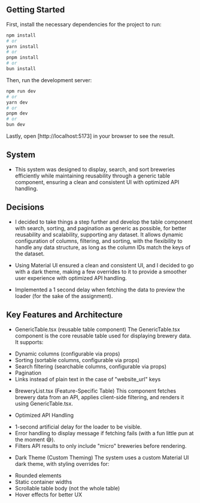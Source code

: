 
## Getting Started

First, install the necessary dependencies for the project to run:

```bash
npm install
# or
yarn install
# or
pnpm install
# or
bun install
```

Then, run the development server:

```bash
npm run dev
# or
yarn dev
# or
pnpm dev
# or
bun dev
```

Lastly, open [http://localhost:5173] in your browser to see the result.

## System

* This system was designed to display, search, and sort breweries efficiently while maintaining reusability through a generic table component, ensuring a clean and consistent UI with optimized API handling.

## Decisions

* I decided to take things a step further and develop the table component with search, sorting, and pagination as generic as possible, for better reusability and scalability, supporting any dataset. It allows dynamic configuration of columns, filtering, and sorting, with the flexibility to handle any data structure, as long as the column IDs match the keys of the dataset.

* Using Material UI ensured a clean and consistent UI, and I decided to go with a dark theme, making a few overrides to it to provide a smoother user experience with optimized API handling.

* Implemented a 1 second delay when fetching the data to preview the loader (for the sake of the assignment).

## Key Features and Architecture

* GenericTable.tsx (reusable table component)
The GenericTable.tsx component is the core reusable table used for displaying brewery data. It supports:
- Dynamic columns (configurable via props)
- Sorting (sortable columns, configurable via props)
- Search filtering (searchable columns, configurable via props)
- Pagination
- Links instead of plain text in the case of "website_url" keys

* BreweryList.tsx (Feature-Specific Table)
This component fetches brewery data from an API, applies client-side filtering, and renders it using GenericTable.tsx.

* Optimized API Handling
- 1-second artificial delay for the loader to be visible.
- Error handling to display message if fetching fails (with a fun little pun at the moment 😅).
- Filters API results to only include "micro" breweries before rendering.

* Dark Theme (Custom Theming)
The system uses a custom Material UI dark theme, with styling overrides for:
- Rounded elements
- Static container widths
- Scrollable table body (not the whole table)
- Hover effects for better UX